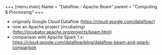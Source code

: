 +++
[menu.main]
Name = "Dataflow／Apache Beam"
parent = "Computing & Processing"
+++

- originally Google Cloud Dataflow (https://cloud.google.com/dataflow/)
- now an Apache project (incubating) (http://incubator.apache.org/projects/beam.html)
- comparison with Apache Spark 1.x: https://cloud.google.com/dataflow/blog/dataflow-beam-and-spark-comparison